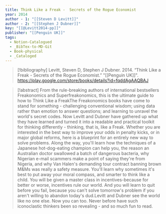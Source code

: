```yaml
---
title: Think Like a Freak -  Secrets of the Rogue Economist
year: 2014
author - 1: "[[Steven D Levitt]]"
author - 2: "[[Stephen J Dubner]]"
key: "[[@Levitt2014-pp]]"
publisher: "[[Penguin UK]]"
tags:
  - Notion-Catalogued
  - _BibTex-to-MD-Git
  - Book-physical
  - _Cataloged
---
```


> [!bibliography]
> Levitt, Steven D, Stephen J Dubner. 2014. “Think Like a Freak -  Secrets of the Rogue Economist.” "[[Penguin UK]]". https://play.google.com/store/books/details?id=fqddAgAAQBAJ

> [!abstract]
> From the rule-breaking authors of international bestsellers Freakonomics and Superfreakonomics, this is the ultimate guide to how to Think Like a FreakThe Freakonomics books have come to stand for something -  challenging conventional wisdom; using data rather than emotion to answer questions; and learning to unravel the world's secret codes. Now Levitt and Dubner have gathered up what they have learned and turned it into a readable and practical toolkit for thinking differently - thinking, that is, like a Freak. Whether you are interested in the best way to improve your odds in penalty kicks, or in major global reforms, here is a blueprint for an entirely new way to solve problems. Along the way, you'll learn how the techniques of a Japanese hot-dog-eating champion can help you, the reason an Australian doctor swallowed a batch of dangerous bacteria, why Nigerian e-mail scammers make a point of saying they're from Nigeria, and why Van Halen's demanding tour contract banning brown M&Ms was really a safety measure. You'll learn why sometimes it's best to put away your moral compass, and smarter to think like a child. You will be given a master class in incentives-because for better or worse, incentives rule our world. And you will learn to quit before you fail, because you can't solve tomorrow's problem if you aren't willing to abandon today's dud.Levitt and Dubner see the world like no one else. Now you can too. Never before have such iconoclastic thinkers been so revealing - and so much fun to read.